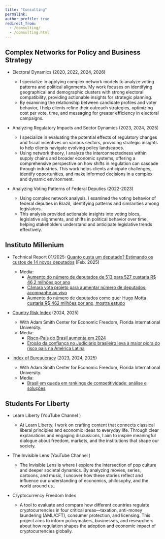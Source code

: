 ```yaml
---
title: "Consulting"
permalink:
author_profile: true
redirect_from: 
  - /consulting/
  - /consulting.html
---
```



## Complex Networks for Policy and Business Strategy

* Electoral Dynamics (2020, 2022, 2024, 2026) <a href="/images/elections.jpg" target="_blank" title="View Image"><i class="fas fa-image"></i></a>
  * I specialize in applying complex network models to analyze voting patterns and political alignments. My work focuses on identifying geographical and demographic clusters with strong electoral compatibility, providing actionable insights for strategic planning.
  * By examining the relationship between candidate profiles and voter behavior, I help clients refine their outreach strategies, optimizing cost per vote, time, and messaging for greater efficiency in electoral campaigns.

* Analyzing Regulatory Impacts and Sector Dynamics (2023, 2024, 2025) <a href="/images/mip2015.png" target="_blank" title="View Image"><i class="fas fa-image"></i></a>
  * I specialize in evaluating the potential effects of regulatory changes and fiscal incentives on various sectors, providing strategic insights to help clients navigate evolving policy landscapes.
  * Using network theory, I analyze the interconnectedness within supply chains and broader economic systems, offering a comprehensive perspective on how shifts in regulation can cascade through industries. This work helps clients anticipate challenges, identify opportunities, and make informed decisions in a complex and dynamic environment.

* Analyzing Voting Patterns of Federal Deputies (2022-2023) <a href="/images/congress3.png" target="_blank" title="View Image"><i class="fas fa-image"></i></a>
  * Using complex network analysis, I examined the voting behavior of federal deputies in Brazil, identifying patterns and similarities among legislators.
  * This analysis provided actionable insights into voting blocs, legislative alignments, and shifts in political behavior over time, helping stakeholders understand and anticipate legislative trends effectively.


## Instituto Millenium <a href="https://institutomillenium.org.br/colunistas/mariana-piaia/" target="_blank" title="Instituto Millenium"><i class="fas fa-building"></i></a>

* Technical Report 01/2025: [Quanto custa um deputado? Estimando os custos de 14 novos deputados](https://institutomillenium.org.br/notas-tecnicas/quanto-custa-um-deputado-estimando-os-custos-de-14-novos-deputados/) (Feb. 2025)
  * Media:
      *  [Aumento do número de deputados de 513 para 527 custaria R$ 46,2 milhões por ano](https://gauchazh.clicrbs.com.br/colunistas/rosane-de-oliveira/noticia/2025/02/aumento-do-numero-de-deputados-de-513-para-527-custaria-r-462-milhoes-por-ano-cm7meeb1c00f101dmcg4of5fs.html)
      *  [Câmara vota projeto para aumentar número de deputados; acompanhe ao vivo](https://gauchazh.clicrbs.com.br/politica/noticia/2025/05/camara-vota-urgencia-de-projeto-para-aumentar-numero-de-deputados-acompanhe-ao-vivo-cmabkkf1z00bl015cfaojdr1g.html)
      *  [Aumento do número de deputados como quer Hugo Motta custaria R$ 462 milhões por ano, mostra estudo](https://www.estadao.com.br/politica/aumento-do-numero-de-deputados-como-quer-hugo-motta-custaria-r-462-milhoes-por-ano-mostra-estudo/)

* [Country Risk Index](https://news.fiu.edu/2024/helping-businesses-navigate-latin-americas-complex-political-economic-and-social-risks-landscape) (2024, 2025)
  * With Adam Smith Center for Economic Freedom, Florida International University.
  * Media:
    * [Risco-País do Brasil aumenta em 2024](https://exame.com/colunistas/instituto-millenium/risco-pais-do-brasil-aumenta-em-2024/)
    * [Erosão da confiança no Judiciário brasileiro leva à maior piora do risco país na América Latina](https://www.gazetadopovo.com.br/economia/erosao-da-confianca-no-judiciario-brasileiro-contribui-para-a-maior-piora-do-risco-pais-na-america-latina/)

* [Index of Bureaucracy](https://freedom.fiu.edu/index-of-bureaucracy/) (2023, 2024, 2025)
  * With Adam Smith Center for Economic Freedom, Florida International University.
  * Media:
    * [Brasil em queda em rankings de competitividade: análise e soluções](https://exame.com/colunistas/instituto-millenium/brasil-em-queda-em-rankings-de-competitividade-analise-e-solucoes/)


## Students For Liberty <a href="https://studentsforliberty.org/blog/staff/mariana-piaia/" target="_blank" title="Instituto Millenium"><i class="fas fa-building"></i></a>

* Learn Liberty (YouTube Channel  <a href="https://www.youtube.com/learnliberty" target="_blank" title="YouTube"><i class="fab fa-youtube"></i></a>)
  * At Learn Liberty, I work on crafting content that connects classical liberal principles and economic ideas to everyday life. Through clear explanations and engaging discussions, I aim to inspire meaningful dialogue about freedom, markets, and the institutions that shape our society.
  
* The Invisible Lens (YouTube Channel  <a href="https://www.youtube.com/channel/UCwYitjvEl8hms8gFUFHp2Mw" target="_blank" title="YouTube"><i class="fab fa-youtube"></i></a>)
  * The Invisible Lens is where I explore the intersection of pop culture and deeper societal dynamics. By analyzing movies, series, cartoons, and music, I uncover how these stories reflect and influence our understanding of economics, philosophy, and the world around us..

* Cryptocurrency Freedom Index
  * A tool to evaluate and compare how different countries regulate cryptocurrencies in four critical areas—taxation, anti-money laundering (AML/CFT), consumer protection, and licensing. This project aims to inform policymakers, businesses, and researchers about how regulation shapes the adoption and economic impact of cryptocurrencies globally.
